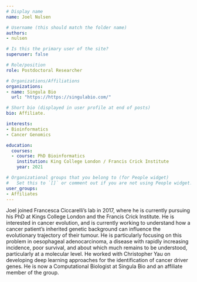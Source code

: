 ```yaml
---
# Display name
name: Joel Nulsen

# Username (this should match the folder name)
authors:
- nulsen

# Is this the primary user of the site?
superuser: false

# Role/position
role: Postdoctoral Researcher

# Organizations/Affiliations
organizations:
- name: Singula Bio
  url: "https://https://singulabio.com/"

# Short bio (displayed in user profile at end of posts)
bio: Affiliate.

interests:
- Bioinformatics
- Cancer Genomics

education:
  courses:
  - course: PhD Bioinformatics
    institution: King College London / Francis Crick Institute
    year: 2021

# Organizational groups that you belong to (for People widget)
#   Set this to `[]` or comment out if you are not using People widget.
user_groups:
- Affiliates
---
```


Joel joined Francesca Ciccarelli’s lab in 2017, where he is currently pursuing his PhD at Kings College London and the Francis Crick Institute. He is interested in cancer evolution, and is currently working to understand how a cancer patient’s inherited genetic background can influence the evolutionary trajectory of their tumour. He is particularly focusing on this problem in oesophageal adenocarcinoma, a disease with rapidly increasing incidence, poor survival, and about which much remains to be understood, particularly at a molecular level. He worked with Christopher Yau on developing deep learning approaches for the identification of cancer driver genes. He is now a Computational Biologist at Singula Bio and an affiliate member of the group.